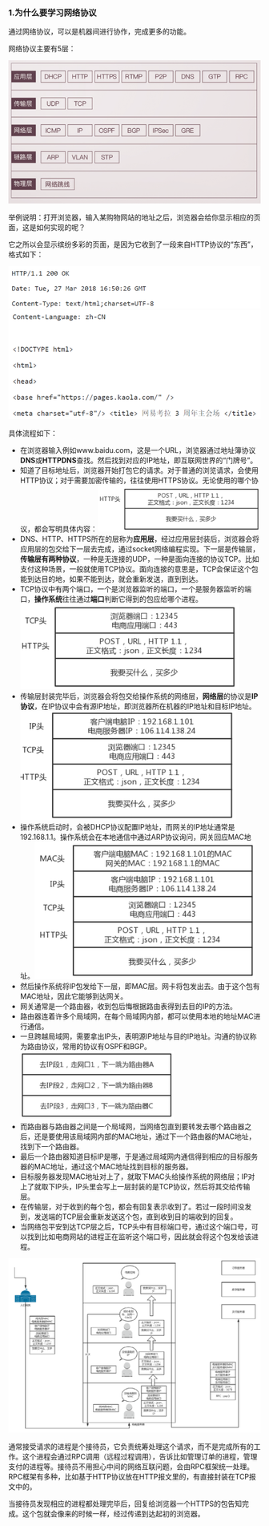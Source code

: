 ### 1.为什么要学习网络协议

通过网络协议，可以是机器间进行协作，完成更多的功能。

网络协议主要有5层：

<img src="趣谈网络协议.assets/image-20200720212035590.png" alt="image-20200720212035590" style="zoom:67%;" />

举例说明：打开浏览器，输入某购物网站的地址之后，浏览器会给你显示相应的页面，这是如何实现的呢？

它之所以会显示缤纷多彩的页面，是因为它收到了一段来自HTTP协议的“东西”，格式如下：

<img src="趣谈网络协议.assets/image-20200720200809976.png" alt="image-20200720200809976" style="zoom:67%;" />

<img src="趣谈网络协议.assets/image-20200720200629780.png" alt="image-20200720200629780" style="zoom:67%;" />

具体流程如下：

- 在浏览器输入例如www.baidu.com，这是一个URL，浏览器通过地址簿协议**DNS**或**HTTPDNS**查找。然后找到对应的IP地址，即互联网世界的“门牌号”。
- 知道了目标地址后，浏览器开始打包它的请求。对于普通的浏览请求，会使用HTTP协议；对于需要加密传输的，往往使用HTTPS协议。无论使用的哪个协议，都会写明具体内容：<img src="趣谈网络协议.assets/image-20200720201644439.png" alt="image-20200720201644439" style="zoom:50%;" />
- DNS、HTTP、HTTPS所在的层称为**应用层**，经过应用层封装后，浏览器会将应用层的包交给下一层去完成，通过socket网络编程实现。下一层是传输层，**传输层有两种协议**，一种是无连接的UDP，一种是面向连接的协议TCP。比如支付这种场景，一般就使用TCP协议。面向连接的意思是，TCP会保证这个包能到达目的地，如果不能到达，就会重新发送，直到到达。
- TCP协议中有两个端口，一个是浏览器监听的端口，一个是服务器监听的端口，**操作系统**往往通过**端口**判断它得到的包应给哪个进程。<img src="趣谈网络协议.assets/image-20200720203438250.png" alt="image-20200720203438250" style="zoom:67%;" />
- 传输层封装完毕后，浏览器会将包交给操作系统的网络层，**网络层**的协议是**IP协议**，在IP协议中会有源IP地址，即浏览器所在机器的IP地址和目标IP地址。<img src="趣谈网络协议.assets/image-20200720203717472.png" alt="image-20200720203717472" style="zoom:67%;" />
- 操作系统启动时，会被DHCP协议配置IP地址，而网关的IP地址通常是192.168.1.1。操作系统会在本地通信中通过ARP协议询问，网关回应MAC地址。<img src="趣谈网络协议.assets/image-20200720204546032.png" alt="image-20200720204546032" style="zoom:67%;" />
- 然后操作系统将IP包发给下一层，即MAC层。网卡将包发出去。由于这个包有MAC地址，因此它能够到达网关。
- 网关通常是一个路由器，收到包后悔根据路由表得到去目的IP的方法。
- 路由器连着许多个局域网，在每个局域网内部，都可以使用本地的地址MAC进行通信。
- 一旦跨越局域网，需要拿出IP头，表明源IP地址与目的IP地址。沟通的协议称为路由协议，常用的协议有OSPF和BGP。<img src="趣谈网络协议.assets/image-20200720205005968.png" alt="image-20200720205005968" style="zoom:67%;" />
- 而路由器与路由器之间是一个局域网，当网络包直到要转发去哪个路由器之后，还是要使用该局域网内部的MAC地址，通过下一个路由器的MAC地址，找到下一个路由器。
- 最后一个路由器知道目标IP是哪，于是通过局域网内通信得到相应的目标服务器的MAC地址，通过这个MAC地址找到目标的服务器。
- 目标服务器发现MAC地址对上了，就取下MAC头给操作系统的网络层；IP对上了就取下IP头，IP头里会写上一层封装的是TCP协议，然后将其交给传输层。
- 在传输层，对于收到的每个包，都会有回复表示收到了。若过一段时间没发到，发送端的TCP层会重新发送这个包，直到收到目的端收到的回复。
- 当网络包平安到达TCP层之后，TCP头中有目标端口号，通过这个端口号，可以找到比如电商网站的进程正在监听这个端口号，因此就会将这个包发给该进程。

<img src="趣谈网络协议.assets/image-20200720211238012.png" alt="image-20200720211238012" style="zoom: 67%;" />

通常接受请求的进程是个接待员，它负责统筹处理这个请求，而不是完成所有的工作。这个进程会通过RPC调用（远程过程调用），告诉比如管理订单的进程，管理支付的进程等。接待员不用担心中间的网络互联问题，会由RPC框架统一处理。RPC框架有多种，比如基于HTTP协议放在HTTP报文里的，有直接封装在TCP报文中的。

当接待员发现相应的进程都处理完毕后，回复给浏览器一个HTTPS的包告知完成。这个包就会像来的时候一样，经过传递到达起初的浏览器。




